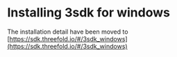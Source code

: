 # Installing 3sdk for windows

The installation detail have been moved to [https://sdk.threefold.io/#/3sdk_windows](https://sdk.threefold.io/#/3sdk_windows)
